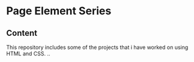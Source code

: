 # Page Element Series
## Content
This repository includes some of the projects that i have worked on using HTML and CSS.
..

